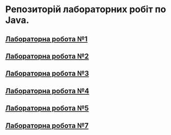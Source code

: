 # Репозиторій лабораторних робіт по Java.
## [Лабораторна робота №1](https://github.com/Liza1232/JavacourseZhezhenko/blob/main/src/main/java/com/university/lab_1/README.md)
## [Лабораторна робота №2](https://github.com/Liza1232/JavacourseZhezhenko/blob/main/src/main/java/com/university/lab_2/README.md)
## [Лабораторна робота №3](https://github.com/Liza1232/JavacourseZhezhenko/blob/main/src/main/java/com/university/lab_3/README.md)
## [Лабораторна робота №4](https://github.com/Liza1232/JavacourseZhezhenko/blob/main/src/main/java/com/university/lab_4/README.md)
## [Лабораторна робота №5](https://github.com/Liza1232/JavacourseZhezhenko/blob/main/src/main/java/com/university/lab_5/README.md)
## [Лабораторна робота №7](https://github.com/Liza1232/JavacourseZhezhenko/blob/main/src/main/java/com/university/lab_7/README.md)